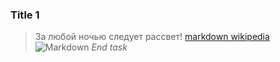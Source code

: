 ### Title 1
> За любой ночью следует рассвет!
[markdown wikipedia](https://ru.wikipedia.org/wiki/Markdown)
![Markdown](https://www.pngegg.com/ru/png-zmbxe)
*End task*
